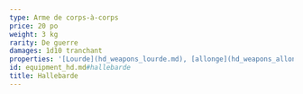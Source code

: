 ```yaml
---
type: Arme de corps-à-corps
price: 20 po
weight: 3 kg
rarity: De guerre
damages: 1d10 tranchant
properties: '[Lourde](hd_weapons_lourde.md), [allonge](hd_weapons_allonge.md), [à deux mains](hd_weapons_a_deux_mains.md)'
id: equipment_hd.md#hallebarde
title: Hallebarde
---
```


